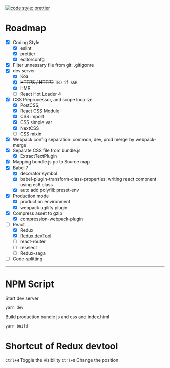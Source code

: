 [![code style: prettier](https://img.shields.io/badge/code_style-prettier-ff69b4.svg?style=flat-square)](https://github.com/prettier/prettier)

# Roadmap

* [x] Coding Style
  * [x] eslint
  * [x] prettier
  * [x] editorconfg
* [x] Filter unnessary file from git: .gitigonre
* [x] dev server
  * [x] Koa
  * [x] ~~HTTPS / HTTP2~~ `TBD if SSR`
  * [x] HMR
  * [ ] React Hot Loader 4
* [x] CSS Preprocessor, and scope localize
  * [x] PostCSS,
  * [x] React CSS Module
  * [x] CSS import
  * [x] CSS simple var
  * [x] NextCSS
  * [ ] CSS mixin
* [x] Webpack config separation: common, dev, prod merge by webpack-merge
* [x] Separate CSS file from bundle.js
  * [x] ExtractTextPlugin
* [x] Mapping bundle.js pc to Source map
* [x] Babel 7
  * [x] decorator symbol
  * [x] babel-plugin-transform-class-properties: writing react compnent using es6 class
  * [x] auto add polyfill: preset-env
* [x] Production mode
  * [x] production environment
  * [x] webpack ugilify plugin
* [x] Compress asset to gzip
  * [x] compression-webpack-plugin
* [ ] React
  * [x] Redux
  * [x] [Redux devTool](https://github.com/gaearon/redux-devtools/blob/master/docs/Walkthrough.md)
  * [ ] react-router
  * [ ] reselect
  * [ ] Redux-saga
* [ ] Code-splitting

---

# NPM Script

Start dev server

```
yarn dev
```

Build production bundle js and css and index.html

```
yarn build
```

# Shortcut of Redux devtool

`Ctrl+H` Toggle the visibility
`Ctrl+Q` Change the position


